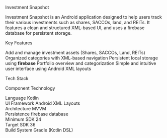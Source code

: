 Investment Snapshot

Investment Snapshot is an Android application designed to help users track their various investments such as shares, SACCOs, land, and REITs.
It features a clean and structured XML-based UI, and uses a firebase database for persistent storage.

 Key Features

 Add and manage investment assets (Shares, SACCOs, Land, REITs)
 Organized categories with XML-based navigation
 Persistent local storage using **firebase**
 Portfolio overview and categorization
 Simple and intuitive user interface using Android XML layouts
 
 Tech Stack

 Component       Technology                       

 Language          Kotlin                           
 UI Framework      Android XML Layouts              
 Architecture     MVVM                             
 Persistence      firebase database                 
 Minimum SDK      24                                
 Target SDK       36                                
 Build System     Gradle (Kotlin DSL)              


 
